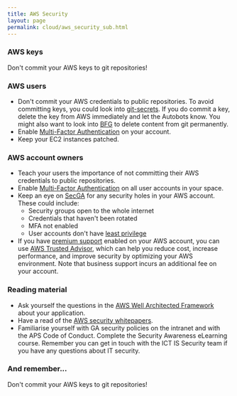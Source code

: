 ```yaml
---
title: AWS Security
layout: page
permalink: cloud/aws_security_sub.html
---
```


### AWS keys
Don't commit your AWS keys to git repositories!

### AWS users

* Don't commit your AWS credentials to public repositories. To avoid committing keys, you could look into [git-secrets](https://github.com/awslabs/git-secrets). If you do commit a key, delete the key from AWS immediately and let the Autobots know. You might also want to look into [BFG](https://github.com/IBM-Swift/BluePic/wiki/Using-BFG-Repo-Cleaner-tool-to-remove-sensitive-files-from-your-git-repo) to delete content from git permanently.
* Enable [Multi-Factor Authentication](https://aws.amazon.com/iam/details/mfa/) on your account.
* Keep your EC2 instances patched.

### AWS account owners

* Teach your users the importance of not committing their AWS credentials to public repositories.
* Enable [Multi-Factor Authentication](https://aws.amazon.com/iam/details/mfa/) on all user accounts in your space.
* Keep an eye on [SecGA](https://sec.gadevs.ga) for any security holes in your AWS account. These could include:
  * Security groups open to the whole internet
  * Credentials that haven't been rotated
  * MFA not enabled
  * User accounts don't have [least privilege](https://en.wikipedia.org/wiki/Principle_of_least_privilege)
* If you have [premium support](https://aws.amazon.com/premiumsupport/) enabled on your AWS account, you can use [AWS Trusted Advisor](https://aws.amazon.com/premiumsupport/trustedadvisor/), which can help you reduce cost, increase performance, and improve security by optimizing your AWS environment. Note that business support incurs an additional fee on your account.

### Reading material

* Ask yourself the questions in the [AWS Well Architected Framework](https://d0.awsstatic.com/whitepapers/architecture/AWS_Well-Architected_Framework.pdf) about your application.
* Have a read of the [AWS security whitepapers](https://aws.amazon.com/whitepapers/).
* Familiarise yourself with GA security policies on the intranet and with the APS Code of Conduct. Complete the Security Awareness eLearning course. Remember you can get in touch with the ICT IS Security team if you have any questions about IT security.

### And remember...
Don't commit your AWS keys to git repositories!
